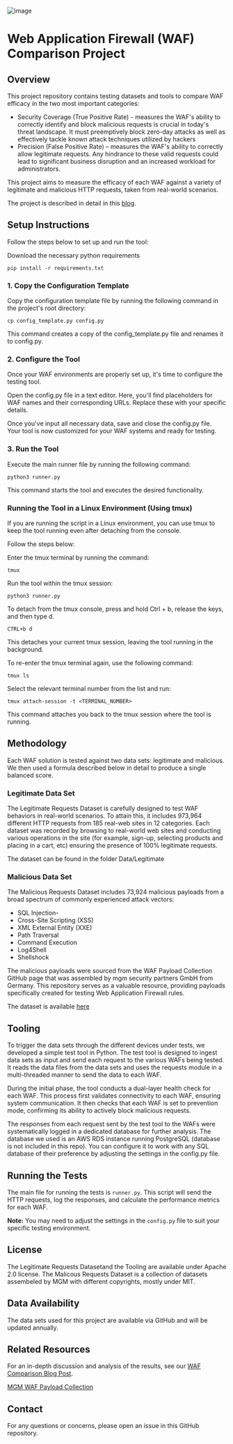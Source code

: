 ![image](https://github.com/openappsec/waf-comparison-project/assets/114033741/f0d16947-9c50-46ee-ac3f-1f17e42cc010)

# Web Application Firewall (WAF) Comparison Project

## Overview

This project repository contains testing datasets and tools to compare WAF efficacy in the two most important categories:

-	Security Coverage (True Positive Rate) - measures the WAF's ability to correctly identify and block malicious requests is crucial in today's threat landscape. It must preemptively block zero-day attacks as well as effectively tackle known attack techniques utilized by hackers
-	Precision (False Positive Rate) – measures the WAF's ability to correctly allow legitimate requests. Any hindrance to these valid requests could lead to significant business disruption and an increased workload for administrators.

This project aims to measure the efficacy of each WAF against a variety of legitimate and malicious HTTP requests, taken from real-world scenarios.

The project is described in detail in this [blog](https://www.openappsec.io/post/best-waf-solutions-in-2023-real-world-comparison).


## Setup Instructions
Follow the steps below to set up and run the tool:

Download the necessary python requirements
```shell
pip install -r requirements.txt
```

### 1. Copy the Configuration Template
Copy the configuration template file by running the following command in the project's root directory:

```shell
cp config_template.py config.py
```
This command creates a copy of the config_template.py file and renames it to config.py.

### 2. Configure the Tool
Once your WAF environments are properly set up, it's time to configure the testing tool.

Open the config.py file in a text editor. Here, you'll find placeholders for WAF names and their corresponding URLs. Replace these with your specific details.

Once you've input all necessary data, save and close the config.py file. Your tool is now customized for your WAF systems and ready for testing.

### 3. Run the Tool
Execute the main runner file by running the following command:

   ```shell
   python3 runner.py 
   ```
This command starts the tool and executes the desired functionality.

### Running the Tool in a Linux Environment (Using tmux)
If you are running the script in a Linux environment, you can use tmux to keep the tool running even after detaching from the console.

Follow the steps below:

Enter the tmux terminal by running the command:

 ```shell
 tmux
 ```
Run the tool within the tmux session:

 ```shell
python3 runner.py 
```
To detach from the tmux console, press and hold Ctrl + b, release the keys, and then type d.

 ```
CTRL+b d
```
This detaches your current tmux session, leaving the tool running in the background.

To re-enter the tmux terminal again, use the following command:

```shell
tmux ls
```
Select the relevant terminal number from the list and run:

```shell
tmux attach-session -t <TERMINAL_NUMBER>
```
This command attaches you back to the tmux session where the tool is running.


## Methodology

Each WAF solution is tested against two data sets: legitimate and malicious. We then used a formula described below in detail to produce a single balanced score.

### Legitimate Data Set

The Legitimate Requests Dataset is carefully designed to test WAF behaviors in real-world scenarios. To attain this, it includes 973,964 different HTTP requests from 185 real-web sites in 12 categories. Each dataset was recorded by browsing to real-world web sites and conducting various operations in the site (for example, sign-up, selecting products and placing in a cart, etc) ensuring the presence of 100% legitimate requests.

The dataset can be found in the folder Data/Legitimate

### Malicious Data Set

The Malicious Requests Dataset includes 73,924 malicious payloads from a broad spectrum of commonly experienced attack vectors:
- SQL Injection-
- Cross-Site Scripting (XSS)
- XML External Entity (XXE)
- Path Traversal
- Command Execution
- Log4Shell
- Shellshock

The malicious payloads were sourced from the WAF Payload Collection GitHub page that was assembled by mgm security partners GmbH from Germany. This repository serves as a valuable resource, providing payloads specifically created for testing Web Application Firewall rules. 

The dataset is available [here](https://github.com/openappsec/mgm-web-attack-payloads)

## Tooling

To trigger the data sets through the different devices under tests, we developed a simple test tool in Python. The test tool is designed to ingest data sets as input and send each request to the various WAFs being tested. It reads the data files from the data sets and uses the requests module in a multi-threaded manner to send the data to each WAF. 

During the initial phase, the tool conducts a dual-layer health check for each WAF. This process first validates connectivity to each WAF, ensuring system communication. It then checks that each WAF is set to prevention mode, confirming its ability to actively block malicious requests.

The responses from each request sent by the test tool to the WAFs were systematically logged in a dedicated database for further analysis. The database we used is an AWS RDS instance running PostgreSQL (database is not included in this repo). You can configure it to work with any SQL database of their preference by adjusting the settings in the config.py file. 


## Running the Tests
The main file for running the tests is `runner.py`. This script will send the HTTP requests, log the responses, and calculate the performance metrics for each WAF.

**Note:** You may need to adjust the settings in the `config.py` file to suit your specific testing environment.

## License
The Legitimate Requests Datasetand the Tooling are available under Apache 2.0 license.
The Malicous Requests Dataset is a collection of datasets assembeled by MGM with different copyrights, mostly under MIT.

## Data Availability
The data sets used for this project are available via GitHub and will be updated annually.

## Related Resources
For an in-depth discussion and analysis of the results, see our [WAF Comparison Blog Post](https://www.openappsec.io/post/best-waf-solutions-in-2023-real-world-comparison).

[MGM WAF Payload Collection](https://github.com/mgm-sp/WAF-Payload-Collection)


## Contact
For any questions or concerns, please open an issue in this GitHub repository.
